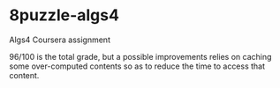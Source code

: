 # 8puzzle-algs4
Algs4 Coursera assignment

96/100 is the total grade, but a possible improvements relies on caching some over-computed contents so as to reduce the time to access that content.
